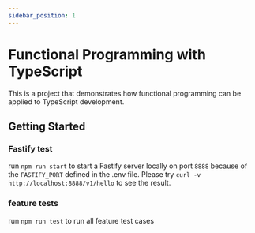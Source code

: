 ```yaml
---
sidebar_position: 1
---
```


# Functional Programming with TypeScript

This is a project that demonstrates how functional programming can be applied to TypeScript development.

## Getting Started

### **Fastify test**
run `npm run start` to start a Fastify server locally on port `8888` because of the `FASTIFY_PORT` defined in the .env file. Please try `curl -v http://localhost:8888/v1/hello` to see the result.

### **feature tests**
run `npm run test` to run all feature test cases
